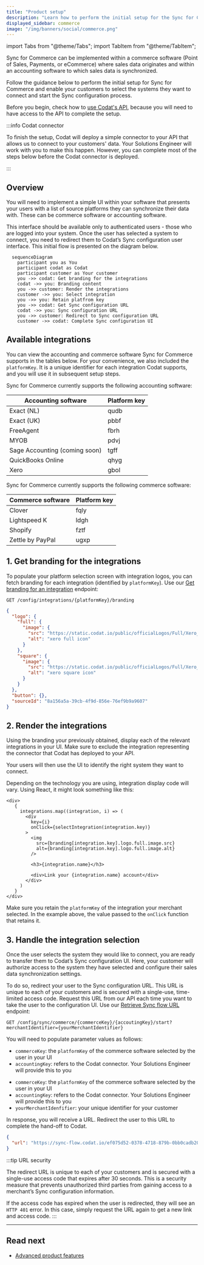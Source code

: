 ```yaml
---
title: "Product setup"
description: "Learn how to perform the initial setup for the Sync for Commerce product"
displayed_sidebar: commerce
image: "/img/banners/social/commerce.png"
---
```


import Tabs from "@theme/Tabs";
import TabItem from "@theme/TabItem";

Sync for Commerce can be implemented within a commerce software (Point of Sales, Payments, or eCommerce) where sales data originates and within an accounting software to which sales data is synchronized.

Follow the guidance below to perform the initial setup for Sync for Commerce and enable your customers to select the systems they want to connect and start the Sync configuration process.

Before you begin, check how to [use Codat's API](/using-the-api/overview), because you will need to have access to the API to complete the setup.

:::info Codat connector

To finish the setup, Codat will deploy a simple connector to your API that allows us to connect to your customers' data. Your Solutions Engineer will work with you to make this happen. However, you can complete most of the steps below before the Codat connector is deployed.

:::

## Overview

You will need to implement a simple UI within your software that presents your users with a list of source platforms they can synchronize their data with. These can be commerce software or accounting software.

This interface should be available only to authenticated users - those who are logged into your system. Once the user has selected a system to connect, you need to redirect them to Codat’s Sync configuration user interface. This initial flow is presented on the diagram below.

```mermaid
  sequenceDiagram
    participant you as You
    participant codat as Codat
    participant customer as Your customer
    you ->> codat: Get branding for the integrations
    codat ->> you: Branding content
    you ->> customer: Render the integrations
    customer ->> you: Select integration
    you ->> you: Retain platfrom key
    you ->> codat: Get Sync configuration URL
    codat ->> you: Sync configuration URL
    you ->> customer: Redirect to Sync configuration URL
    customer ->> codat: Complete Sync configuration UI
```

## Available integrations

You can view the accounting and commerce software Sync for Commerce supports in the tables below. For your convenience, we also included the `platformKey`. It is a unique identifier for each integration Codat supports, and you will use it in subsequent setup steps.

<Tabs>

  <TabItem value="acctg" label="Accounting software">

Sync for Commerce currently supports the following accounting software:

| Accounting software               | Platform key |
| --------------------------------- | ------------ |
| Exact (NL)                        | qudb         |
| Exact (UK)                        | pbbf         |
| FreeAgent                         | fbrh         |
| MYOB                              | pdvj         |
| Sage Accounting (coming soon) | tgff         |
| QuickBooks Online                 | qhyg         |
| Xero                              | gbol         |

  </TabItem>

  <TabItem value="cmmrc" label="Commerce software">

Sync for Commerce currently supports the following commerce software:

| Commerce software | Platform key |
| ----------------- | ------------ |
| Clover            | fqly         |
| Lightspeed K      | ldgh         |
| Shopify           | fztf         |
| Zettle by PayPal  | ugxp         |

  </TabItem>
</Tabs>

## 1. Get branding for the integrations

To populate your platform selection screen with integration logos, you can fetch branding for each integration (identified by `platformKey`). Use our [Get branding for an integration](/sync-for-commerce-api#/operations/get-integration-branding) endpoint:

```http
GET /config/integrations/{platformKey}/branding
```

```json title="Sample response of a Xero branding request"
{
  "logo": {
    "full": {
      "image": {
        "src": "https://static.codat.io/public/officialLogos/Full/Xero_Full.png",
        "alt": "xero full icon"
      }
    },
    "square": {
      "image": {
        "src": "https://static.codat.io/public/officialLogos/Full/Xero_Square.png",
        "alt": "xero square icon"
      }
    }
  },
  "button": {},
  "sourceId": "8a156a5a-39cb-4f9d-856e-76ef9b9a9607"
}
```

## 2. Render the integrations

Using the branding your previously obtained, display each of the relevant integrations in your UI. Make sure to exclude the integration representing the connector that Codat has deployed to your API.

Your users will then use the UI to identify the right system they want to connect.

Depending on the technology you are using, integration display code will vary. Using React, it might look something like this:

```shell
<div>
   {
     integrations.map((integration, i) => (
       <div
         key={i}
         onClick={selectIntegration(integration.key)}
       >
         <img
           src={branding[integration.key].logo.full.image.src}
           alt={branding[integration.key].logo.full.image.alt}
         />

         <h3>{integration.name}</h3>

         <div>Link your {integration.name} account</div>
       </div>
     )
   }
</div>
```

Make sure you retain the `platformKey` of the integration your merchant selected. In the example above, the value passed to the `onClick` function that retains it.

## 3. Handle the integration selection

Once the user selects the system they would like to connect, you are ready to transfer them to Codat’s Sync configuration UI. Here, your customer will authorize access to the system they have selected and configure their sales data synchronization settings.

To do so, redirect your user to the Sync configuration URL. This URL is unique to each of your customers and is secured with a single-use, time-limited access code. Request this URL from our API each time you want to take the user to the configuration UI. Use our [Retrieve Sync flow URL](/sync-for-commerce-api#/operations/get-sync-flow-url) endpoint:

```http
GET /config/sync/commerce/{commerceKey}/{accoutingKey}/start?merchantIdentifier={yourMerchantIdentifier}
```

You will need to populate parameter values as follows:

<Tabs>
<TabItem value="acctg" label="Accounting software">

- `commerceKey`: the `platformKey` of the commerce software selected by the user in your UI
- `accountingKey`: refers to the Codat connector. Your Solutions Engineer will provide this to you

</TabItem>

<TabItem value="cmmrc" label="Commerce software">

- `commerceKey`: the `platformKey` of the commerce software selected by the user in your UI
- `accountingKey`: refers to the Codat connector. Your Solutions Engineer will provide this to you
- `yourMerchantIdenfifier`: your unique identifier for your customer

</TabItem>
</Tabs>
 
In response, you will receive a URL. Redirect the user to this URL to complete the hand-off to Codat.

```json
{
  "url": "https://sync-flow.codat.io/ef075d52-0378-4718-879b-0bb0cadb20e3/partnercommerce/xero/start?merchantIdentifier=demo merchant&otp=422149"
}
```

:::tip URL security

The redirect URL is unique to each of your customers and is secured with a single-use access code that expires after 30 seconds. This is a security measure that prevents unauthorized third parties from gaining access to a merchant’s Sync configuration information.

If the access code has expired when the user is redirected, they will see an `HTTP 401` error. In this case, simply request the URL again to get a new link and access code.
:::

---

## Read next

- [Advanced product features](/commerce/advanced-setup)
